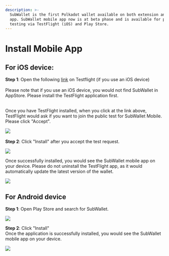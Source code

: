 ```yaml
---
description: >-
  SubWallet is the first Polkadot wallet available on both extension and mobile
  app. SubWallet mobile app now is at beta phase and is available for public
  testing via TestFlight (iOS) and Play Store.
---
```


# Install Mobile App

## For iOS device:

**Step 1**: Open the following [link](https://testflight.apple.com/join/ZW3pUbWj) on Testflight (if you use an iOS device) \
\
Please note that if you use an iOS device, you would not find SubWallet in AppStore. Please install the TestFlight application first.&#x20;

\
Once you have TestFlight installed, when you click at the link above, TestFlight would ask if you want to join the public test for SubWallet Mobile. Please click "Accept". &#x20;

![](<../.gitbook/assets/image (2).png>)\
\
**Step 2**: Click "Install" after you accept the test request.&#x20;

![](<../.gitbook/assets/image (3).png>)

Once successfully installed, you would see the SubWallet mobile app on your device. Please do not uninstall the TestFlight app, as it would automatically update the latest version of the wallet.&#x20;

![](<../.gitbook/assets/image (1).png>)



## For Android device

**Step 1**: Open Play Store and search for SubWallet.

![](../.gitbook/assets/image.png)

**Step 2**: Click "Install"\
Once the application is successfully installed, you would see the SubWallet mobile app on your device.&#x20;

![](broken-reference)
